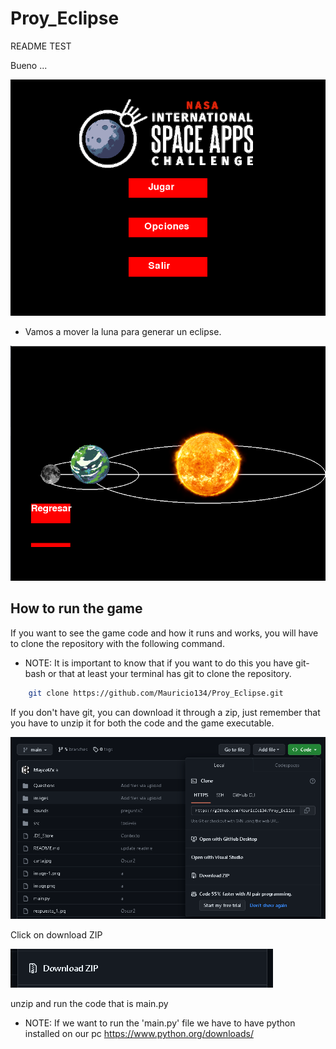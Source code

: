 # Proy_Eclipse
README TEST

Bueno ...

![Alt text](image.png)

- Vamos a mover la luna para generar un eclipse.

![Alt text](image-1.png)


## How to run the game

If you want to see the game code and how it runs and works, you will have to clone the repository with the following command.

- NOTE: It is important to know that if you want to do this you have git-bash or that at least your terminal has git to clone the repository.

```bash
    git clone https://github.com/Mauricio134/Proy_Eclipse.git
```

If you don't have git, you can download it through a zip, just remember that you have to unzip it for both the code and the game executable.

![Alt text](image-2.png)

Click on download ZIP

![Alt text](image-3.png)

unzip and run the code that is main.py

- NOTE: If we want to run the 'main.py' file we have to have python installed on our pc https://www.python.org/downloads/



